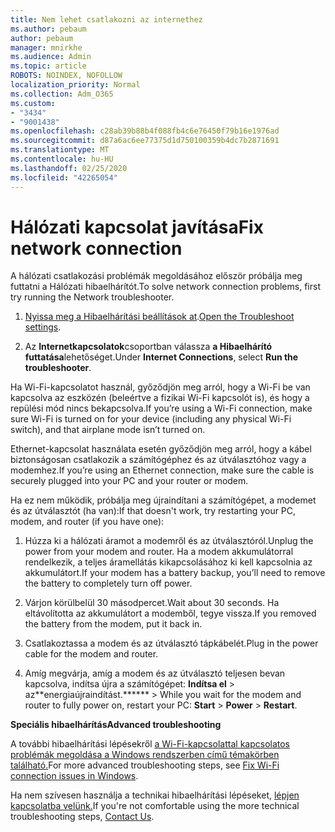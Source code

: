 ```yaml
---
title: Nem lehet csatlakozni az internethez
ms.author: pebaum
author: pebaum
manager: mnirkhe
ms.audience: Admin
ms.topic: article
ROBOTS: NOINDEX, NOFOLLOW
localization_priority: Normal
ms.collection: Adm_O365
ms.custom:
- "3434"
- "9001438"
ms.openlocfilehash: c28ab39b88b4f088fb4c6e76450f79b16e1976ad
ms.sourcegitcommit: d87a6ac6ee77375d1d750100359b4dc7b2871691
ms.translationtype: MT
ms.contentlocale: hu-HU
ms.lasthandoff: 02/25/2020
ms.locfileid: "42265054"
---
```

# <a name="fix-network-connection"></a><span data-ttu-id="b56c7-102">Hálózati kapcsolat javítása</span><span class="sxs-lookup"><span data-stu-id="b56c7-102">Fix network connection</span></span>

<span data-ttu-id="b56c7-103">A hálózati csatlakozási problémák megoldásához először próbálja meg futtatni a Hálózati hibaelhárítót.</span><span class="sxs-lookup"><span data-stu-id="b56c7-103">To solve network connection problems, first try running the Network troubleshooter.</span></span> 

1. <span data-ttu-id="b56c7-104">[Nyissa meg a Hibaelhárítási beállítások at](ms-settings:troubleshoot).</span><span class="sxs-lookup"><span data-stu-id="b56c7-104">[Open the Troubleshoot settings](ms-settings:troubleshoot).</span></span>

2. <span data-ttu-id="b56c7-105">Az **Internetkapcsolatok**csoportban válassza **a Hibaelhárító futtatása**lehetőséget.</span><span class="sxs-lookup"><span data-stu-id="b56c7-105">Under **Internet Connections**, select **Run the troubleshooter**.</span></span>

<span data-ttu-id="b56c7-106">Ha Wi-Fi-kapcsolatot használ, győződjön meg arról, hogy a Wi-Fi be van kapcsolva az eszközén (beleértve a fizikai Wi-Fi kapcsolót is), és hogy a repülési mód nincs bekapcsolva.</span><span class="sxs-lookup"><span data-stu-id="b56c7-106">If you’re using a Wi-Fi connection, make sure Wi-Fi is turned on for your device (including any physical Wi-Fi switch), and that airplane mode isn’t turned on.</span></span>

<span data-ttu-id="b56c7-107">Ethernet-kapcsolat használata esetén győződjön meg arról, hogy a kábel biztonságosan csatlakozik a számítógéphez és az útválasztóhoz vagy a modemhez.</span><span class="sxs-lookup"><span data-stu-id="b56c7-107">If you’re using an Ethernet connection, make sure the cable is securely plugged into your PC and your router or modem.</span></span>

<span data-ttu-id="b56c7-108">Ha ez nem működik, próbálja meg újraindítani a számítógépet, a modemet és az útválasztót (ha van):</span><span class="sxs-lookup"><span data-stu-id="b56c7-108">If that doesn't work, try restarting your PC, modem, and router (if you have one):</span></span>

1. <span data-ttu-id="b56c7-109">Húzza ki a hálózati áramot a modemről és az útválasztóról.</span><span class="sxs-lookup"><span data-stu-id="b56c7-109">Unplug the power from your modem and router.</span></span> <span data-ttu-id="b56c7-110">Ha a modem akkumulátorral rendelkezik, a teljes áramellátás kikapcsolásához ki kell kapcsolnia az akkumulátort.</span><span class="sxs-lookup"><span data-stu-id="b56c7-110">If your modem has a battery backup, you’ll need to remove the battery to completely turn off power.</span></span>

2. <span data-ttu-id="b56c7-111">Várjon körülbelül 30 másodpercet.</span><span class="sxs-lookup"><span data-stu-id="b56c7-111">Wait about 30 seconds.</span></span> <span data-ttu-id="b56c7-112">Ha eltávolította az akkumulátort a modemből, tegye vissza.</span><span class="sxs-lookup"><span data-stu-id="b56c7-112">If you removed the battery from the modem, put it back in.</span></span>

3. <span data-ttu-id="b56c7-113">Csatlakoztassa a modem és az útválasztó tápkábelét.</span><span class="sxs-lookup"><span data-stu-id="b56c7-113">Plug in the power cable for the modem and router.</span></span>

4. <span data-ttu-id="b56c7-114">Amíg megvárja, amíg a modem és az útválasztó teljesen bevan kapcsolva, indítsa újra a számítógépet: **Indítsa el** > az\*\*energiaújraindítást.\*\*\*\*\*\* > </span><span class="sxs-lookup"><span data-stu-id="b56c7-114">While you wait for the modem and router to fully power on, restart your PC: **Start** > **Power** > **Restart**.</span></span>

<span data-ttu-id="b56c7-115">**Speciális hibaelhárítás**</span><span class="sxs-lookup"><span data-stu-id="b56c7-115">**Advanced troubleshooting**</span></span>

<span data-ttu-id="b56c7-116">A további hibaelhárítási lépésekről [a Wi-Fi-kapcsolattal kapcsolatos problémák megoldása a Windows rendszerben című témakörben található.](https://support.microsoft.com/help/10741?ocid=SMC10741%2F)</span><span class="sxs-lookup"><span data-stu-id="b56c7-116">For more advanced troubleshooting steps, see [Fix Wi-Fi connection issues in Windows](https://support.microsoft.com/help/10741?ocid=SMC10741%2F).</span></span> 

<span data-ttu-id="b56c7-117">Ha nem szívesen használja a technikai hibaelhárítási lépéseket, [lépjen kapcsolatba velünk.](https://support.microsoft.com/contactus)</span><span class="sxs-lookup"><span data-stu-id="b56c7-117">If you're not comfortable using the more technical troubleshooting steps, [Contact Us](https://support.microsoft.com/contactus).</span></span>

